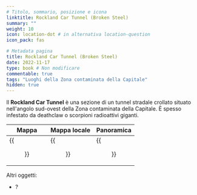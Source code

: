 ```yaml
---
# Titolo, sommario, posizione e icona
linktitle: Rockland Car Tunnel (Broken Steel)
summary: ""
weight: 10
icon: location-dot # in alternativa location-question
icon_pack: fas

# Metadata pagina
title: Rockland Car Tunnel (Broken Steel)
date: 2022-11-17
type: book # Non modificare
commentable: true
tags: "Luoghi della Zona contaminata della Capitale"
hidden: true
---
```


<div class="fo3">


Il **Rockland Car Tunnel** è una sezione di un tunnel stradale crollato situato nell'angolo sud-ovest della Zona contaminata della Capitale. È spesso infestato da deathclaw o scorpioni radioattivi giganti.

| Mappa                                           | Mappa locale                                          | Panoramica                                  |
| ----------------------------------------------- | ----------------------------------------------------- | ------------------------------------------- |
| {{<figure src="fo3/Rockland_Car_Tunnel_map.webp">}} | {{<figure src="fo3/Rockland_car_tunnel_local_map.webp">}} | {{<figure src="fo3/Rockland_Car_Tunnel.webp">}} |


Altri oggetti:
- ?

</div>